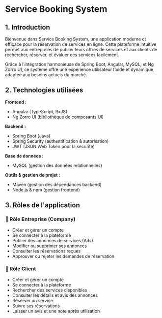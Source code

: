 # Service Booking System

## 1. Introduction

Bienvenue dans Service Booking System, une application moderne et efficace pour la réservation de services en ligne. Cette plateforme intuitive permet aux entreprises de publier leurs offres de services et aux clients de rechercher, réserver, et évaluer ces services facilement.

Grâce à l'intégration harmonieuse de Spring Boot, Angular, MySQL, et Ng Zorro UI, ce système offre une expérience utilisateur fluide et dynamique, adaptée aux besoins actuels du marché.

## 2. Technologies utilisées

**Frontend :**

- Angular (TypeScript, RxJS)  
- Ng Zorro UI (bibliothèque de composants UI)  

**Backend :**

- Spring Boot (Java)  
- Spring Security (authentification & autorisation)  
- JWT (JSON Web Token pour la sécurité)  

**Base de données :**

- MySQL (gestion des données relationnelles)  

**Outils & gestion de projet :**

- Maven (gestion des dépendances backend)  
- Node.js & npm (gestion frontend)  

## 3. Rôles de l'application

### 🏢 Rôle Entreprise (Company)

- Créer et gérer un compte  
- Se connecter à la plateforme  
- Publier des annonces de services (Ads)  
- Modifier ou supprimer ses annonces  
- Consulter les réservations reçues  
- Approuver ou rejeter les demandes de réservation  

### 👤 Rôle Client

- Créer et gérer un compte  
- Se connecter à la plateforme  
- Rechercher des services disponibles  
- Consulter les détails et avis des annonces  
- Réserver un service  
- Suivre ses réservations  
- Laisser un avis et une note après utilisation  
